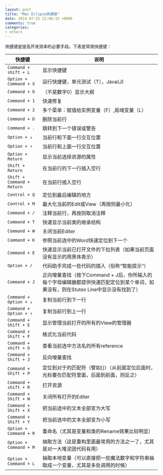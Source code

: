 ```yaml
---
layout: post
title: "Mac Eclipse快捷键"
date: 2014-07-25 22:08:33 +0800
comments: true
categories: 
- others
---
```

快捷键是提高开发效率的必要手段。下表是常用快捷键：

<!--more-->

快捷键 | 说明
---|---
`Command + shift + L` | 显示快捷键
`Option + Command + X` | 运行快捷键，单元测试（T），Java(J)
`Command + O` | （不是数字0）显示大纲
`Command + 1` | 快速修复
`Command + 2` | 多个菜单：赋值给实例变量（F）,局域变量（L）
`Command + D` | 删除当前行
`Command + .` | 跳转到下一个错误或警告
`Option + ↓` | 当前行和下面一行交互位置
`Option + ↑` | 当前行和上面一行交互位置
`Option + Return` | 显示当前选择资源的属性
`Shift + Return` | 在当前行的下一行插入空行
`Shift + Command + Return` | 在当前行插入空行
`Control + Q` | 定位到最后编辑的地方
`Control + M` | 最大化当前的Edit或View（再按则最小化）
`Command + /` | 注释当前行，再按则取消注释
`Command + T` | 快速显示当前类的继承结构
`Command + W` | 关闭当前Editer
`Command + K` | 参照当前选中的Word快速定位到下一个
`Command + E` | 快速显示当前已打开文件的下拉列表（如果当前页面没有显示的用黑体表示）
`Option + /` | 代码助手完成一些代码的插入（俗称“智能提示”）
`Command + J` | 正向增量查找（按下Command + J后，你所输入的每个字母编辑器都提供快速匹配定位到某个单词，如果没有，则在Stutes Line中显示没有找到了）
`Command + Option + ↓` | 复制当前行到下一行
`Command + Option + ↑` | 复制当前行到上一行
`Command + Shift + E` | 显示管理当前打开的所有的View的管理器
`Command + Shift + F` | 格式化当前代码
`Command + shift + G` | 查看当前选中方法名的所有reference
`Command + Shift + J` | 反向增量查找
`Command + Shift + P` | 定位到对于的匹配符（譬如{}）（从前面定位后面时，光标要在匹配符里面，后面到前面，则反之）
`Command + shift + R` | 打开资源
`Command + Shift + W` | 关闭所有打开的Editer
`Command + Shift + X` | 把当前选中的文本全部变为大写
`Command + Shift + Y` | 把当前选中的文本全部变为小写
`Option + Command + R` | 重命名（尤其是变量和类的Rename效果比较明显）
`Option + Command + M` | 抽取方法（这是重构里面最常用的方法之一了，尤其是对一大堆泥团代码有用）
`Option + Command + L` | 抽取本地变量（可以直接把一些魔法数字和字符串抽取成一个变量，尤其是多处调用的时候）
